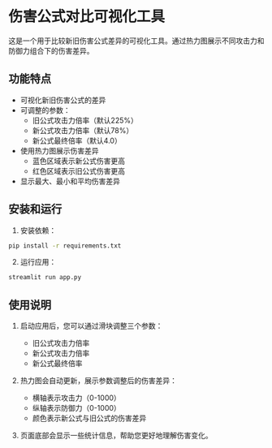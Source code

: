 # 伤害公式对比可视化工具

这是一个用于比较新旧伤害公式差异的可视化工具。通过热力图展示不同攻击力和防御力组合下的伤害差异。

## 功能特点

- 可视化新旧伤害公式的差异
- 可调整的参数：
  - 旧公式攻击力倍率（默认225%）
  - 新公式攻击力倍率（默认78%）
  - 新公式最终倍率（默认4.0）
- 使用热力图展示伤害差异
  - 蓝色区域表示新公式伤害更高
  - 红色区域表示旧公式伤害更高
- 显示最大、最小和平均伤害差异

## 安装和运行

1. 安装依赖：
```bash
pip install -r requirements.txt
```

2. 运行应用：
```bash
streamlit run app.py
```

## 使用说明

1. 启动应用后，您可以通过滑块调整三个参数：
   - 旧公式攻击力倍率
   - 新公式攻击力倍率
   - 新公式最终倍率

2. 热力图会自动更新，展示参数调整后的伤害差异：
   - 横轴表示攻击力（0-1000）
   - 纵轴表示防御力（0-1000）
   - 颜色表示新公式与旧公式的伤害差异

3. 页面底部会显示一些统计信息，帮助您更好地理解伤害变化。 